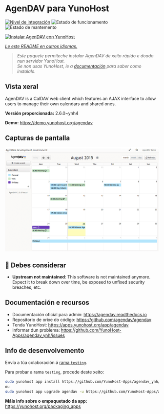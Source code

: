 <!--
NOTA: Este README foi creado automáticamente por <https://github.com/YunoHost/apps/tree/master/tools/readme_generator>
NON debe editarse manualmente.
-->

# AgenDAV para YunoHost

[![Nivel de integración](https://dash.yunohost.org/integration/agendav.svg)](https://dash.yunohost.org/appci/app/agendav) ![Estado de funcionamento](https://ci-apps.yunohost.org/ci/badges/agendav.status.svg) ![Estado de mantemento](https://ci-apps.yunohost.org/ci/badges/agendav.maintain.svg)

[![Instalar AgenDAV con YunoHost](https://install-app.yunohost.org/install-with-yunohost.svg)](https://install-app.yunohost.org/?app=agendav)

*[Le este README en outros idiomas.](./ALL_README.md)*

> *Este paquete permíteche instalar AgenDAV de xeito rápido e doado nun servidor YunoHost.*  
> *Se non usas YunoHost, le a [documentación](https://yunohost.org/install) para saber como instalalo.*

## Vista xeral

AgenDAV is a CalDAV web client which features an AJAX interface to allow users to manage their own calendars and shared ones.


**Versión proporcionada:** 2.6.0~ynh4

**Demo:** <https://demo.yunohost.org/agendav>

## Capturas de pantalla

![Captura de pantalla de AgenDAV](./doc/screenshots/screenshot.png)

## :red_circle: Debes considerar

- **Upstream not maintained**: This software is not maintained anymore. Expect it to break down over time, be exposed to unfixed security breaches, etc.

## Documentación e recursos

- Documentación oficial para admin: <https://agendav.readthedocs.io>
- Repositorio de orixe do código: <https://github.com/agendav/agendav>
- Tenda YunoHost: <https://apps.yunohost.org/app/agendav>
- Informar dun problema: <https://github.com/YunoHost-Apps/agendav_ynh/issues>

## Info de desenvolvemento

Envía a túa colaboración á [rama `testing`](https://github.com/YunoHost-Apps/agendav_ynh/tree/testing).

Para probar a rama `testing`, procede deste xeito:

```bash
sudo yunohost app install https://github.com/YunoHost-Apps/agendav_ynh/tree/testing --debug
ou
sudo yunohost app upgrade agendav -u https://github.com/YunoHost-Apps/agendav_ynh/tree/testing --debug
```

**Máis info sobre o empaquetado da app:** <https://yunohost.org/packaging_apps>
